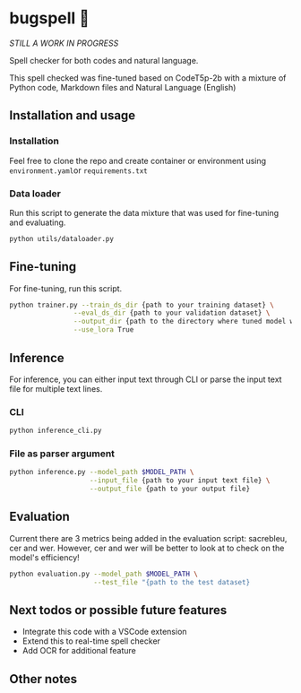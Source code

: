 # bugspell :bug:
_STILL A WORK IN PROGRESS_

Spell checker for both codes and natural language.

This spell checked was fine-tuned based on CodeT5p-2b with a mixture of Python code, Markdown files and Natural Language (English)

## Installation and usage

### Installation
Feel free to clone the repo and create container or environment using `environment.yaml`or `requirements.txt`

### Data loader
Run this script to generate the data mixture that was used for fine-tuning and evaluating. 

```bash
python utils/dataloader.py
```

## Fine-tuning
For fine-tuning, run this script.

```bash
python trainer.py --train_ds_dir {path to your training dataset} \
                --eval_ds_dir {path to your validation dataset} \
                --output_dir {path to the directory where tuned model will be saved} \
                --use_lora True
```

## Inference
For inference, you can either input text through CLI or parse the input text file for multiple text lines. 

### CLI

```bash
python inference_cli.py
```

### File as parser argument

```bash
python inference.py --model_path $MODEL_PATH \
                    --input_file {path to your input text file} \
                    --output_file {path to your output file}
```

## Evaluation
Current there are 3 metrics being added in the evaluation script: sacrebleu, cer and wer. However, cer and wer will be better to look at to check on the model's efficiency!

```bash
python evaluation.py --model_path $MODEL_PATH \
                     --test_file "{path to the test dataset}
```

## Next todos or possible future features
- Integrate this code with a VSCode extension
- Extend this to real-time spell checker
- Add OCR for additional feature

## Other notes